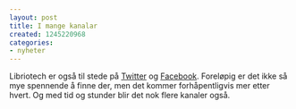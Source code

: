 ```yaml
---
layout: post
title: I mange kanalar
created: 1245220968
categories:
- nyheter
---
```

Libriotech er også til stede på <a href="http://twitter.com/libriotech">Twitter</a> og <a href="http://www.facebook.com/pages/Libriotech/110331970241">Facebook</a>. Foreløpig er det ikke så mye spennende å finne der, men det kommer forhåpentligvis mer etter hvert. Og med tid og stunder blir det nok flere kanaler også.
